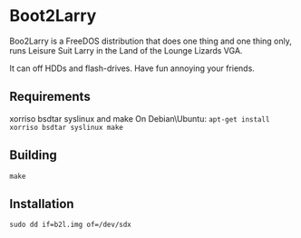 Boot2Larry
==========

Boo2Larry is a FreeDOS distribution that does one thing and one thing only,
runs Leisure Suit Larry in the Land of the Lounge Lizards VGA.

It can off HDDs and flash-drives.
Have fun annoying your friends.

Requirements
------------
xorriso bsdtar syslinux and make
On Debian\Ubuntu: `apt-get install xorriso bsdtar syslinux make`

Building
--------

`make`

Installation
------------

`sudo dd if=b2l.img of=/dev/sdx`
